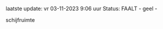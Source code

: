 laatste update: 
vr 03-11-2023  9:06   uur 
Status: FAALT - geel - 
<div class="service Y">schijfruimte</div>